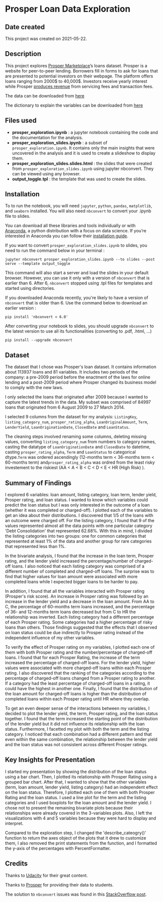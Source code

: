 # Prosper Loan Data Exploration

## Date created
This project was created on 2021-05-22.

## Description

This project explores [Prosper Marketplace](https://www.prosper.com/)’s loans dataset. Prosper is a website for peer-to-peer lending. Borrowers fill in forms to ask for loans that are presented to potential investors on their webpage. The platform offers loans ranging from 2000$ to 40,000$. Investors receive yearly interest while Prosper [produces revenue](https://prosper.zendesk.com/hc/en-us/articles/210013193-How-does-Prosper-make-money-) from servicing fees and transaction fees.

The data can be downloaded from [here](https://s3.amazonaws.com/udacity-hosted-downloads/ud651/prosperLoanData.csv)

The dictionary to explain the variables can be downloaded from [here](https://docs.google.com/spreadsheets/d/1gDyi_L4UvIrLTEC6Wri5nbaMmkGmLQBk-Yx3z0XDEtI)

## Files used

- __prosper_exploration.ipynb__ : a jupyter notebook containing the code and the documentation for the analysis.
- __prosper_exploration_slides.ipynb__ : a subset of `prosper_exploration.ipynb`.  It contains only the main insights that were uncovered in the analysis and it is used to create a slideshow to display them.
- __prosper_exploration_slides.slides.html__ : the slides that were created from `prosper_exploration_slides.ipynb` using jupyter nbconvert. They can be viewed using any browser.
- __output_toggle.tpl__ : the template that was used to create the slides.

## Installation

To to run the notebook, you will need `jupyter`, `python`, `pandas`, `matplotlib`, and `seaborn` installed. You will also need `nbconvert` to convert your .ipynb file to slides.

You can download all these libraries and tools individually or with [Anaconda](https://www.anaconda.com/), a python distribution with a focus on data science. If you’re interested in Anaconda you can follow their [installation guide](https://www.anaconda.com/distribution/).

If you want to convert `prosper_exploration_slides.ipynb` to slides, you need to run the command below in your terminal :

`jupyter nbconvert prosper_exploration_slides.ipynb --to slides --post serve --template output_toggle`

This command will also start a server and load the slides in your default browser. However, you can use it only with a version of `nbconvert` that is earlier than 6. After 6, `nbconvert` stopped using .tpl files for templates and started using directories.

If you downloaded Anaconda recently, you're likely to have a version of `nbconvert` that is older than 6. Use the command below to download an earlier version :

`pip install 'nbconvert < 6.0'`

After converting your notebook to slides, you should upgrade `nbconvert` to the latest version to use all its functionalities (converting to .pdf, .html, ...)

`pip install --upgrade nbconvert`

## Dataset

The dataset that I chose was Prosper's loan dataset. It contains information about 113937 loans and 81 variables. It includes two periods of the company: a pre-2009 period before the enactment of the laws for online lending and a post-2009 period where Prosper changed its business model to comply with the new laws. 

I only selected the loans that originated after 2009 because I wanted to capture the latest trends in the data. My subset was comprised of 84997 loans that originated from 6 August 2009 to 27 March 2014.

I selected 9 columns from the dataset for my analysis: `ListingKey`, `listing_category_num`, `prosper_rating_alpha`, `LoanOriginalAmount`, `Term`, `LenderYield`, `LoanOriginationDate`, `ClosedDate` and `LoanStatus`.

The cleaning steps involved renaming some columns, deleting missing values, converting `listing_category_num` from numbers to category names, casting the datatype of `LoanOriginationDate` and `ClosedDate` to datetime, casting `prosper_rating_alpha`, `Term` and `LoanStatus` to categorical dtype.`Term` was ordered ascendingly (12-months term < 36-months term < 60-months term) and`prosper_rating_alpha` was ordred from the least risky investement to the riskiest (AA < A < B < C < D < E < HR (High Risk) ).



## Summary of Findings

I explored 6 variables: loan amount, listing category, loan term, lender yield, Prosper rating, and loan status. I wanted to know which variables could predict the loan status but I was only interested in the outcome of a loan (whether it was completed or charged-off). I plotted each of the variables to get an idea about their distributions. I discovered that 1/5 of the loans with an outcome were charged off. For the listing category, I found that 9 of the values represented almost all the data points with one particular category 'Debt Consolidation' that represented 62.68%. With this in mind, I divided the listing categories into two groups: one for common categories that represented at least 1% of the data and another group for rare categories that represented less than 1%. 

In the bivariate analysis, I found that the increase in the loan term, Prosper rating, and the lender yield increased the percentage/number of charged-off loans. I also noticed that each listing category was comprised of a different number of completed and charged-off loans. The surprise was to find that higher values for loan amount were associated with more completed loans while I expected bigger loans to be harder to pay. 

In addition, I found that all the variables interacted with Prosper rating (Prosper's risk score). An increase in Prosper rating was followed by an increase in the lender yield and a decrease in the loan amount. From AA to C, the percentage of 60-months term loans increased, and the percentage of 36- and 12-months term loans decreased but from C to HR the relationship was inverted. Each listing category had a different percentage of each Prosper rating. Some categories had a higher percentage of risky loans than others. 
Those findings suggested that the effects that I observed on loan status could be due indirectly to Prosper rating instead of the independent influence of my other variables.

To verify the effect of Prosper rating on my variables, I plotted each one of them with both Prosper rating and the number/percentage of charged-off loans. I found that for each Prosper Rating, the increase of the term increased the percentage of charged-off loans. For the lender yield, higher values were associated with more charged-off loans within each Prosper rating. I also discovered that the ranking of the categories according to the percentage of charged-off loans changed from a Prosper rating to another. If a category had the least percentage of charged-off loans in a rating, it could have the highest in another one. Finally, I found that the distribution of the loan amount for charged-off loans is higher than the distribution of completed loans within each Prosper rating until HR where they overlap.

To get an even deeper sense of the interactions between my variables, I decided to plot the lender yield, the term, Prosper rating, and the loan status together. I found that the term increased the starting point of the distribution of the lender yield but it did not influence its relationship with the loan status. Furthermore, I facetted my plot with both the term and the listing category. I noticed that each combination had a different pattern and that even within the same combination, the relationship between the lender yield and the loan status was not consistent across different Prosper ratings. 

## Key Insights for Presentation

I started my presentation by showing the distribution of the loan status using a bar chart. Then, I plotted its relationship with Prosper Rating using a grouped bar chart. After that, I wanted to show that the other variables (term, loan amount, lender yield, listing category) had an independent effect on the loan status. Therefore, I plotted each one of them with both Prosper Rating and the loan status. I used a line plot for the term and the listing categories and I used boxplots for the loan amount and the lender yield. I chose not to present the remaining bivariate plots because their relationships were already covered in the 3-variables plots. Also, I left the visualizations with 4 and 5 variables because they were hard to display and interpret. 

Compared to the exploration step, I changed the 'describe_cateogry()' function to return the axes object of the plots that it drew to customize them, I also removed the print statements from the function, and I formatted the y-axis of the percentages with PercentFormatter.

## Credits
Thanks to [Udacity](https://www.udacity.com/) for their great content.

Thanks to [Prosper](https://www.prosper.com/) for providing their data to students.

The solution to `nbconvert` issues was found in this [StackOverflow post](https://stackoverflow.com/questions/64528545/how-to-resolve-templatenotfound-error-when-upgrading-nbconvert-to-6-x).